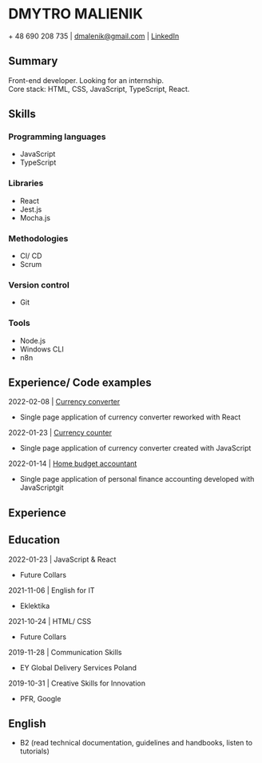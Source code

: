 # DMYTRO MALIENIK

\+ 48 690 208 735 | dmalenik@gmail.com | [LinkedIn](https://www.linkedin.com/in/dmitriy-m-137a735b/)

## Summary

Front-end developer. Looking for an internship.  
Core stack: HTML, CSS, JavaScript, TypeScript, React.

## Skills

### Programming languages

- JavaScript
- TypeScript

### Libraries

- React
- Jest.js
- Mocha.js

### Methodologies

- CI/ CD
- Scrum

### Version control

- Git

### Tools

- Node.js
- Windows CLI
- n8n

## Experience/ Code examples

2022-02-08 | [Currency converter](https://github.com/dmalenik/currencyconverter)

- Single page application of currency converter reworked with React

2022-01-23 | [Currency counter](https://github.com/dmalenik/project-4-220116.github.io)

- Single page application of currency converter created with JavaScript

2022-01-14 | [Home budget accountant](https://github.com/dmalenik/project-3-211210.github.io)

- Single page application of personal finance accounting developed with JavaScriptgit

## Experience

## Education

2022-01-23 | JavaScript & React

- Future Collars

2021-11-06 | English for IT

- Eklektika

2021-10-24 | HTML/ CSS

- Future Collars

2019-11-28 | Communication Skills

- EY Global Delivery Services Poland

2019-10-31 | Creative Skills for Innovation

- PFR, Google

## English

- B2 (read technical documentation, guidelines and handbooks, listen to tutorials)

